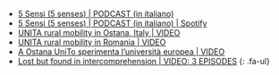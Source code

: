 <!--
  COME AGGIUNGERE UN NUOVO LINK:
  il procedimento è molto semplice, basta copiare e inserire una delle linee in basso e modificare i riferimenti>

  - <span class="fa-li"><i class="fa-solid fa-arrow-right-from-bracket"></i></span>[NOME_DA_VISUALIZZARE](URL_DA_RAGGIUNGERE) 
-->

- <span class="fa-li"><i class="fa-solid fa-podcast"></i></span>[5 Sensi (5 senses) | PODCAST (in italiano)](https://www.spreaker.com/show/unita-5-sensi)
- <span class="fa-li"><i class="fa-solid fa-podcast"></i></span>[5 Sensi (5 senses) | PODCAST (in italiano) | Spotify](https://open.spotify.com/show/0xxXJCPOKHlTnqQmPZCucg?si=002b3db3ceed4878)
- <span class="fa-li"><i class="fa-solid fa-video"></i></span>[UNITA rural mobility in Ostana, Italy | VIDEO](https://www.youtube.com/watch?v=BrjpxSvv8CI)
- <span class="fa-li"><i class="fa-solid fa-video"></i></span>[UNITA rural mobility in Romania | VIDEO](https://www.youtube.com/watch?v=ZbSgzHtymoo)
- <span class="fa-li"><i class="fa-solid fa-video"></i></span>[A Ostana UniTo sperimenta l’università europea | VIDEO](https://www.youtube.com/watch?v=9jbfDJPrNyk)
- <span class="fa-li"><i class="fa-solid fa-video"></i></span>[Lost but found in intercomprehension | VIDEO: 3 EPISODES](https://www.youtube.com/watch?v=GwhmnP1STMA&list=PLwUxpcHDbfj4y7XR0RxA0IOYs2gNEiLZp)
{: .fa-ul}
